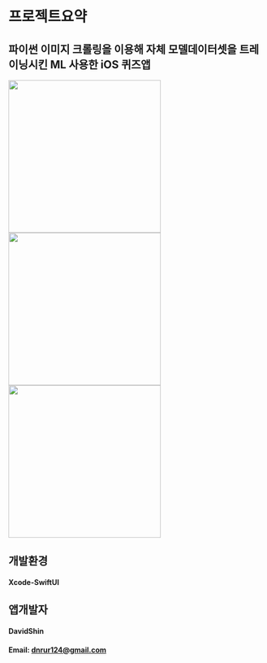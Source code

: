 
# 프로젝트요약
## 파이썬 이미지 크롤링을 이용해 자체 모델데이터셋을 트레이닝시킨 ML 사용한 iOS 퀴즈앱

<div>
   <img src = "https://user-images.githubusercontent.com/82954337/228703138-26cc047d-26ee-498b-a0c1-492c7ceb3d8e.png" width="300" height="height 300">

   <img src = "https://user-images.githubusercontent.com/82954337/228703149-9bafdb84-0b1a-42cc-9dc1-23f9ab6adb52.png" width="300" height="height 300">

   <img src = "https://user-images.githubusercontent.com/82954337/228703155-67e53ace-a620-4e83-8a16-0f61b7a09d66.png" width="300" height="height 300">
</div>

## 개발환경
#### Xcode-SwiftUI


## 앱개발자
#### DavidShin
#### Email: dnrur124@gmail.com



